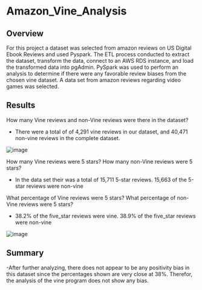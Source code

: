 # Amazon_Vine_Analysis

## Overview 
For this project a dataset was selected from amazon reviews on US Digital Ebook Reviews and used Pyspark. The ETL process conducted to extract the dataset, transform the data, connect to an AWS RDS instance, and load the transformed data into pgAdmin. PySpark was used to perform an analysis to determine if there were any favorable review biases from the chosen vine dataset. A data set from amazon reviews regarding video games was selected. 

## Results
How many Vine reviews and non-Vine reviews were there in the dataset?
- There were a total of of 4,291 vine reviews in our dataset, and 40,471 non-vine reviews in the complete dataset.

![image](https://user-images.githubusercontent.com/106290364/190294125-6c6d73fb-c439-4a5a-8a46-d92ee3acf1c2.png)


How many Vine reviews were 5 stars? How many non-Vine reviews were 5 stars?
- In the data set their was a total of 15,711 5-star reviews. 15,663 of the 5-star reviews were non-vine

What percentage of Vine reviews were 5 stars? What percentage of non-Vine reviews were 5 stars?
- 38.2% of the five_star reviews were vine. 38.9% of the five_star reviews were non-vine

![image](https://user-images.githubusercontent.com/106290364/190294268-782a8069-a9dc-4a01-a606-620a5aea92dc.png)


## Summary 
-After further analyzing, there does not appear to be any positivity bias in this dataset since the percentages shown are very close at 38%. Therefor, the analysis of the vine program does not show any bias.
